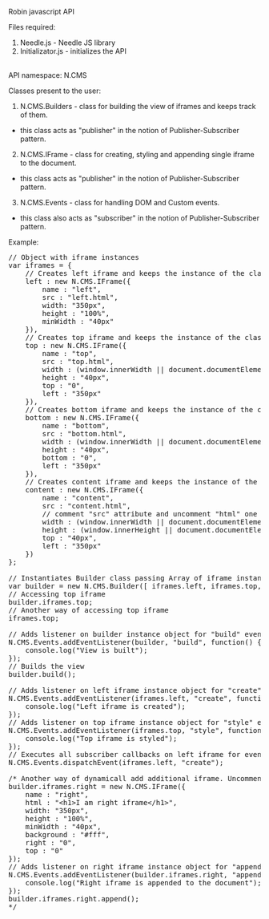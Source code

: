 Robin javascript API

Files required: <br />
1) Needle.js - Needle JS library 
2) Initializator.js - initializes the API 
<br />
API namespace: N.CMS

Classes present to the user:<br /> 
1) N.CMS.Builders - class for building the view of iframes and keeps track of them.
 - this class acts as "publisher" in the notion of Publisher-Subscriber pattern.
 
2) N.CMS.IFrame - class for creating, styling and appending single iframe to the document.
- this class acts as "publisher" in the notion of Publisher-Subscriber pattern.

3) N.CMS.Events - class for handling DOM and Custom events.
- this class also acts as "subscriber" in the notion of Publisher-Subscriber pattern.

Example:
<pre>
// Object with iframe instances
var iframes = { 
	// Creates left iframe and keeps the instance of the class for later use
	left : new N.CMS.IFrame({
		name : "left", 
		src : "left.html", 
		width: "350px", 
		height : "100%", 
		minWidth : "40px"
	}),
	// Creates top iframe and keeps the instance of the class for later use
	top : new N.CMS.IFrame({
		name : "top", 
		src : "top.html", 
		width : (window.innerWidth || document.documentElement.clientWidth) - 350 + "px", 
		height : "40px", 
		top : "0", 
		left : "350px"
	}), 
	// Creates bottom iframe and keeps the instance of the class for later use
	bottom : new N.CMS.IFrame({
		name : "bottom", 
		src : "bottom.html", 
		width : (window.innerWidth || document.documentElement.clientWidth) - 350 + "px", 
		height : "40px", 
		bottom : "0", 
		left : "350px"
	}), 
	// Creates content iframe and keeps the instance of the class for later use
	content : new N.CMS.IFrame({
		name : "content", 
		src : "content.html",
		// comment "src" attribute and uncomment "html" one to see the difference
		width : (window.innerWidth || document.documentElement.clientWidth) - 350 + "px", 
		height : (window.innerHeight || document.documentElement.clientHeight) - 80 + "px", 
		top : "40px", 
		left : "350px"
	})
};

// Instantiates Builder class passing Array of iframe instances
var builder = new N.CMS.Builder([ iframes.left, iframes.top, iframes.bottom, iframes.content ]);
// Accessing top iframe
builder.iframes.top;
// Another way of accessing top iframe
iframes.top;

// Adds listener on builder instance object for "build" event
N.CMS.Events.addEventListener(builder, "build", function() {
	console.log("View is built");
});
// Builds the view
builder.build();

// Adds listener on left iframe instance object for "create" event
N.CMS.Events.addEventListener(iframes.left, "create", function() {
	console.log("Left iframe is created");
});
// Adds listener on top iframe instance object for "style" event
N.CMS.Events.addEventListener(iframes.top, "style", function() {
	console.log("Top iframe is styled");
});
// Executes all subscriber callbacks on left iframe for event "create"
N.CMS.Events.dispatchEvent(iframes.left, "create");

/* Another way of dynamicall add additional iframe. Uncomment this group to see result
builder.iframes.right = new N.CMS.IFrame({
	name : "right", 
	html : "&lt;h1&gt;I am right iframe&lt;/h1&gt;", 
	width: "350px", 
	height : "100%", 
	minWidth : "40px", 
	background : "#fff", 
	right : "0", 
	top : "0"
});
// Adds listener on right iframe instance object for "append" event
N.CMS.Events.addEventListener(builder.iframes.right, "append", function() {
	console.log("Right iframe is appended to the document");
});
builder.iframes.right.append();
*/
</pre>